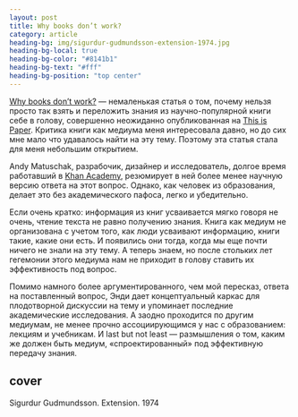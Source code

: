 ```yaml
---
layout: post
title: Why books don’t work?
category: article
heading-bg: img/sigurdur-gudmundsson-extension-1974.jpg
heading-bg-local: true
heading-bg-color: "#8141b1"
heading-bg-text: "#fff"
heading-bg-position: "top center"
---
```


[Why books don’t work?](https://thisispaper.com/Why-Books-Don-t-Work) — немаленькая статья о том, почему нельзя просто так взять и переложить знания из научно-популярной книги себе в голову, совершенно неожиданно опубликованная на [This is Paper](http://thisispaper.com/). Критика книги как медиума меня интересовала давно, но до сих мне мало что удавалось найти на эту тему. Поэтому эта статья стала для меня небольшим открытием.

Andy Matuschak, разрабочик, дизайнер и исследователь, долгое время работавший в [Khan Academy](https://www.khanacademy.org/about), резюмирует в ней более менее научную версию ответа на этот вопрос. Однако, как человек из образования, делает это без академического пафоса, легко и убедительно.

Если очень кратко: информация из книг усваивается мягко говоря не очень, чтение текста не равно получению знания. Книга как медиум не организована с учетом того, как люди усваивают информацию, книги такие, какие они есть. И появились они тогда, когда мы еще почти ничего не знали на эту тему. А теперь знаем, но после стольких лет гегемонии этого медиума нам не приходит в голову ставить их эффективность под вопрос.

Помимо намного более аргументированного, чем мой пересказ, ответа на поставленный вопрос, Энди дает концептуальный каркас для плодотворной дискуссии на тему и упоминает последние академические исследования. А заодно проходится по другим медиумам, не менее прочно ассоциирующимся у нас с образованием: лекциям и учебникам. И last but not least — размышления о том, каким же должен быть медиум, «спроектированный» под эффективную передачу знания.

## cover
Sigurdur Gudmundsson. Extension. 1974
